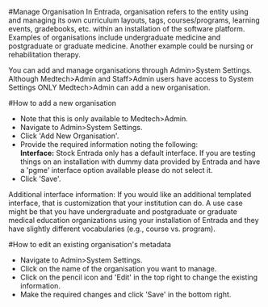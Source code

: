 #Manage Organisation
In Entrada, organisation refers to the entity using and managing its own curriculum layouts, tags, courses/programs, learning events, gradebooks, etc. within an installation of the software platform. Examples of organisations include undergraduate medicine and postgraduate or graduate medicine.  Another example could be nursing or rehabilitation therapy.

You can add and manage organisations through Admin>System Settings.  Although Medtech>Admin and Staff>Admin users have access to System Settings ONLY Medtech>Admin can add a new organisation.

#How to add a new organisation
* Note that this is only available to Medtech>Admin.  
* Navigate to Admin>System Settings.
* Click 'Add New Organisation'.
* Provide the required information noting the following:  
**Interface:** Stock Entrada only has a default interface.  If you are testing things on an installation with dummy data provided by Entrada and have a 'pgme' interface option available please do not select it.
* Click 'Save'.

Additional interface information: If you would like an additional templated interface, that is customization that your institution can do.  A use case might be that you have undergraduate and postgraduate or graduate medical education organizations using your installation of Entrada and they have slightly different vocabularies (e.g., course vs. program).

#How to edit an existing organisation's metadata
* Navigate to Admin>System Settings.
* Click on the name of the organisation you want to manage.
* Click on the pencil icon and 'Edit' in the top right to change the existing information.
* Make the required changes and click 'Save' in the bottom right.
